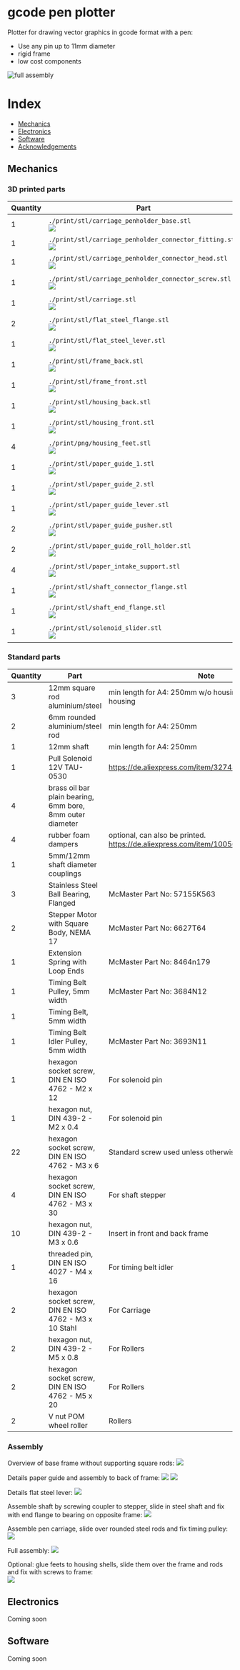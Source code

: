# gcode pen plotter

Plotter for drawing vector graphics in gcode format with a pen:

- Use any pin up to 11mm diameter
- rigid frame
- low cost components

<img src="./print/zsb/full_nocolor.png" alt="full assembly"/>

# Index
- [Mechanics](#Mechanics)
- [Electronics](#Electronics)
- [Software](#Software)
- [Acknowledgements](#Acknowledgements)


## Mechanics

### 3D printed parts

| Quantity | Part | Material | Notes |
| -------- | ---- | -------- | ----- |
| 1 | `./print/stl/carriage_penholder_base.stl`</BR><img src="./print/png/carriage_penholder_base.png"/> | PLA / PETG | |
| 1 | `./print/stl/carriage_penholder_connector_fitting.stl`</BR><img src="./print/png/carriage_penholder_connector_fitting.png"/> | TPU | |
| 1 | `./print/stl/carriage_penholder_connector_head.stl`</BR><img src="./print/png/carriage_penholder_connector_head.png"/> | PLA / PETG | |
| 1 | `./print/stl/carriage_penholder_connector_screw.stl`</BR><img src="./print/png/carriage_penholder_connector_screw.png"/> | PLA / PETG | |
| 1 | `./print/stl/carriage.stl`</BR><img src="./print/png/carriage.png"/> | PLA / PETG | |
| 2 | `./print/stl/flat_steel_flange.stl`</BR><img src="./print/png/flat_steel_flange.png"/> | PLA / PETG |  |
| 1 | `./print/stl/flat_steel_lever.stl`</BR><img src="./print/png/flat_steel_lever.png"/> | PLA / PETG |  |
| 1 | `./print/stl/frame_back.stl`</BR><img src="./print/png/frame_back.png"/> | PLA / PETG |  |
| 1 | `./print/stl/frame_front.stl`</BR><img src="./print/png/frame_front.png"/> | PLA / PETG |  |
| 1 | `./print/stl/housing_back.stl`</BR><img src="./print/png/housing_back.png"/> | PLA / PETG | optional |
| 1 | `./print/stl/housing_front.stl`</BR><img src="./print/png/housing_front.png"/> | PLA / PETG | optional |
| 4 | `./print/png/housing_feet.stl`</BR><img src="./print/png/housing_feet.png"/> | TPU | Can use standard rubber dampers instead, e.g. https://de.aliexpress.com/item/1005008240903321.html |
| 1 | `./print/stl/paper_guide_1.stl`</BR><img src="./print/png/paper_guide_1.png"/> | PLA / PETG | Use light supports |
| 1 | `./print/stl/paper_guide_2.stl`</BR><img src="./print/png/paper_guide_2.png"/> | PLA / PETG | Use light supports |
| 1 | `./print/stl/paper_guide_lever.stl`</BR><img src="./print/png/paper_guide_lever.png"/> | PLA / PETG |  |
| 2 | `./print/stl/paper_guide_pusher.stl`</BR><img src="./print/png/paper_guide_pusher.png"/> | PLA / PETG |  |
| 2 | `./print/stl/paper_guide_roll_holder.stl`</BR><img src="./print/png/paper_guide_roll_holder.png"/> | PLA / PETG |  |
| 4 | `./print/stl/paper_intake_support.stl`</BR><img src="./print/png/paper_intake_support.png"/> | PLA / PETG |  |
| 1 | `./print/stl/shaft_connector_flange.stl`</BR><img src="./print/png/shaft_connector_flange.png"> | PLA / PETG | optional, if no standard couplers are used |
| 1 | `./print/stl/shaft_end_flange.stl`</BR><img src="./print/png/shaft_end_flange.png"> | PLA / PETG |  |
| 1 | `./print/stl/solenoid_slider.stl`</BR><img src="./print/png/solenoid_slider.png"> | PLA / PETG | If pull solenoid is used |

### Standard parts

| Quantity | Part | Note |
| -------- | ---- | ---- |
| 3 | 12mm square rod aluminium/steel | min length for A4: 250mm w/o housing, 380mm with housing |
| 2 | 6mm rounded aluminium/steel rod | min length for A4: 250mm |
| 1 | 12mm shaft | min length for A4: 250mm |
| 1 | Pull Solenoid 12V TAU-0530 | https://de.aliexpress.com/item/32748229525.html |
| 4 | brass oil bar plain bearing, 6mm bore, 8mm outer diameter |  |
| 4 | rubber foam dampers | optional, can also be printed. https://de.aliexpress.com/item/1005008240903321.html |
| 1 | 5mm/12mm shaft diameter couplings |
| 3 | Stainless Steel Ball Bearing, Flanged | McMaster Part No: 57155K563 |
| 2 | Stepper Motor with Square Body, NEMA 17 | McMaster Part No: 6627T64 |
| 1 | Extension Spring with Loop Ends | McMaster Part No: 8464n179 |
| 1 | Timing Belt Pulley, 5mm width | McMaster Part No: 3684N12 |
| 1 | Timing Belt, 5mm width |
| 1 | Timing Belt Idler Pulley, 5mm width | McMaster Part No: 3693N11 | 
| 1 | hexagon socket screw, DIN EN ISO 4762 - M2 x 12 | For solenoid pin |
| 1 | hexagon nut, DIN 439-2 - M2 x 0.4 | For solenoid pin |
| 22 | hexagon socket screw, DIN EN ISO 4762 - M3 x 6 | Standard screw used unless otherwise specified |
| 4 | hexagon socket screw, DIN EN ISO 4762 - M3 x 30 | For shaft stepper |
| 10 | hexagon nut, DIN 439-2 - M3 x 0.6 | Insert in front and back frame |
| 1 | threaded pin, DIN EN ISO 4027 - M4 x 16 | For timing belt idler |
| 2 | hexagon socket screw, DIN EN ISO 4762 - M3 x 10 Stahl | For Carriage |
| 2 | hexagon nut, DIN 439-2 - M5 x 0.8 | For Rollers |
| 2 | hexagon socket screw, DIN EN ISO 4762 - M5 x 20 | For Rollers |
| 2 | V nut POM wheel roller | Rollers |


### Assembly

Overview of base frame without supporting square rods:
<img src="./print/zsb/frame_front_back.png">


Details paper guide and assembly to back of frame:
<img src="./print/zsb/paper_guide.png">
<img src="./print/zsb/back_paper_guide.png">


Details flat steel lever:
<img src="./print/zsb/flat_steel.png">


Assemble shaft by screwing coupler to stepper, slide in steel shaft and fix with end flange to bearing on opposite frame:
<img src="./print/zsb/shaft.png">


Assemble pen carriage, slide over rounded steel rods and fix timing pulley:
<img src="./print/zsb/carriage.png">


Full assembly:
<img src="./print/zsb/full_no_housing.png">


Optional: glue feets to housing shells, slide them over the frame and rods and fix with screws to frame:  
<img src="./print/zsb/full.png">

## Electronics

Coming soon



## Software

Coming soon